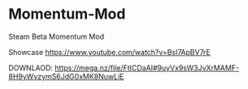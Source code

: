 # Momentum-Mod
Steam Beta Momentum Mod


Showcase
https://www.youtube.com/watch?v=BsI7ApBV7rE


DOWNLAOD: https://mega.nz/file/FtICDaAI#9uyVx9sW3JvXrMAMF-8H9yWvzymS6JdG0xMK8NuwLiE



